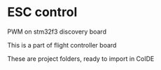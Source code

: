 # ESC control

PWM on stm32f3 discovery board

This is a part of flight controller board

These are project folders, ready to import in CoIDE

